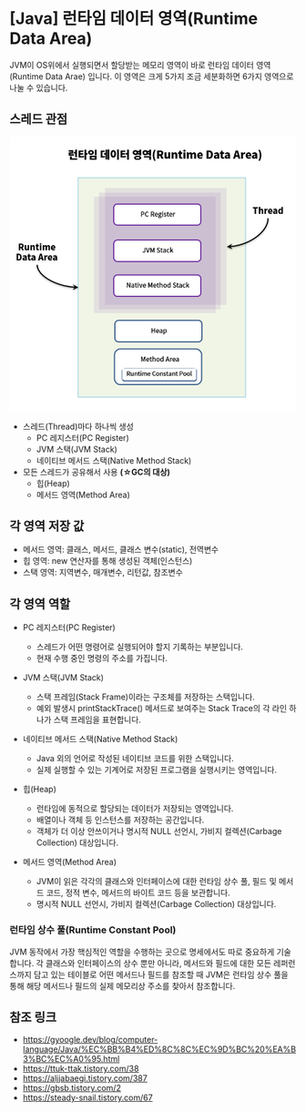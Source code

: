# [Java] 런타임 데이터 영역(Runtime Data Area)

JVM이 OS위에서 실행되면서 할당받는 메모리 영역이 바로 런타임 데이터 영역(Runtime Data Arae) 입니다. 이 영역은 크게 5가지 조금 세분화하면 6가지 영역으로 나눌 수 있습니다.



## 스레드 관점

![1](1.png)

* 스레드(Thread)마다 하나씩 생성
  * PC 레지스터(PC Register)
  * JVM 스택(JVM Stack)
  * 네이티브 메서드 스택(Native Method Stack)
* 모든 스레드가 공유해서 사용 **(☆GC의 대상)**
  * 힙(Heap)
  * 메서드 영역(Method Area)



## 각 영역 저장 값

* 메서드 영역: 클래스, 메서드, 클래스 변수(static), 전역변수
* 힙 영역: new 연산자를 통해 생성된 객체(인스턴스)
* 스택 영역: 지역변수, 매개변수, 리턴값, 참조변수



## 각 영역 역할

* PC 레지스터(PC Register)
  * 스레드가 어떤 명령어로 실행되어야 할지 기록하는 부분입니다.
  * 현재 수행 중인 명령의 주소를 가집니다.
* JVM 스택(JVM Stack)
  * 스택 프레임(Stack Frame)이라는 구조체를 저장하는 스택입니다.
  * 예외 발생시 printStackTrace() 메서드로 보여주는 Stack Trace의 각 라인 하나가 스택 프레임을 표현합니다.
* 네이티브 메서드 스택(Native Method Stack)
  * Java 외의 언어로 작성된 네이티브 코드를 위한 스택입니다.
  * 실제 실행할 수 있는 기계어로 저장된 프로그램을 실행시키는 영역입니다.

* 힙(Heap)
  * 런타임에 동적으로 할당되는 데이터가 저장되는 영역입니다.
  * 배열이나 객체 등 인스턴스를 저장하는 공간입니다.
  * 객체가 더 이상 안쓰이거나 명시적 NULL 선언시, 가비지 컬렉션(Carbage Collection) 대상입니다.
* 메서드 영역(Method Area)
  * JVM이 읽은 각각의 클래스와 인터페이스에 대한 런타임 상수 풀, 필드 및 메서드 코드, 정적 변수, 메서드의 바이트 코드 등을 보관합니다.
  * 명시적 NULL 선언시, 가비지 컬렉션(Carbage Collection) 대상입니다.



### 런타임 상수 풀(Runtime Constant Pool)

JVM 동작에서 가장 핵심적인 역할을 수행하는 곳으로 명세에서도 따로 중요하게 기술합니다. 각 클래스와 인터페이스의 상수 뿐만 아니라, 메서드와 필드에 대한 모든 레퍼런스까지 담고 있는 테이블로 어떤 메서드나 필드를 참조할 때 JVM은 런타임 상수 풀을 통해 해당 메서드나 필드의 실제 메모리상 주소를 찾아서 참조합니다.



## 참조 링크

* <https://gyoogle.dev/blog/computer-language/Java/%EC%BB%B4%ED%8C%8C%EC%9D%BC%20%EA%B3%BC%EC%A0%95.html>
* <https://ttuk-ttak.tistory.com/38>
* <https://aljjabaegi.tistory.com/387>
* <https://gbsb.tistory.com/2>
* <https://steady-snail.tistory.com/67>

